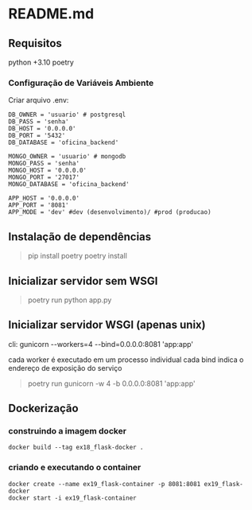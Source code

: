 # README.md

## Requisitos

python +3.10
poetry

### Configuração de Variáveis Ambiente

Criar arquivo .env:

```
DB_OWNER = 'usuario' # postgresql
DB_PASS = 'senha'
DB_HOST = '0.0.0.0'
DB_PORT = '5432'
DB_DATABASE = 'oficina_backend'

MONGO_OWNER = 'usuario' # mongodb
MONGO_PASS = 'senha'
MONGO_HOST = '0.0.0.0'
MONGO_PORT = '27017'
MONGO_DATABASE = 'oficina_backend'

APP_HOST = '0.0.0.0'
APP_PORT = '8081'
APP_MODE = 'dev' #dev (desenvolvimento)/ #prod (producao)
```

## Instalação de dependências

> pip install poetry
> poetry install

## Inicializar servidor sem WSGI

> poetry run python app.py

## Inicializar servidor WSGI (apenas unix)

cli: gunicorn --workers=4 --bind=0.0.0.0:8081 'app:app'

cada worker é executado em um processo individual
cada bind indica o endereço de exposição do serviço

> poetry run gunicorn -w 4 -b 0.0.0.0:8081 'app:app'

## Dockerização

### construindo a imagem docker

```
docker build --tag ex18_flask-docker .
```

### criando e executando o container

```
docker create --name ex19_flask-container -p 8081:8081 ex19_flask-docker
docker start -i ex19_flask-container
```
